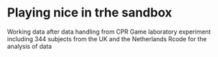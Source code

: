 # Playing nice in trhe sandbox
Working data after data handling from CPR Game laboratory experiment including 344 subjects from the UK and the Netherlands
Rcode for the analysis of data
